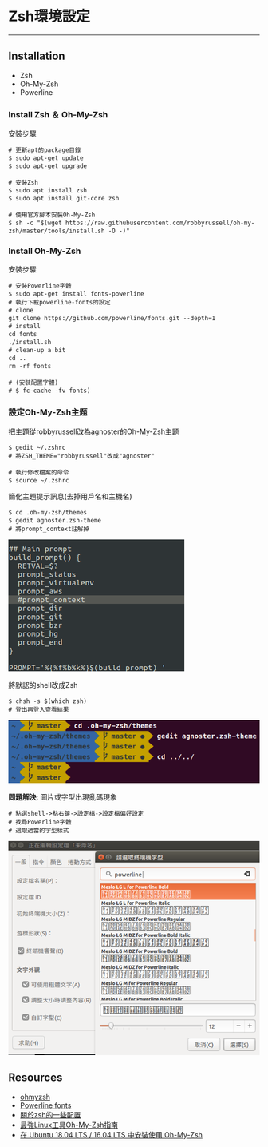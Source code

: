 # Zsh環境設定
---
## Installation
- Zsh
- Oh-My-Zsh
- Powerline

### Install Zsh ＆ Oh-My-Zsh
安裝步驟

	# 更新apt的package目錄
	$ sudo apt-get update
	$ sudo apt-get upgrade

	# 安裝Zsh
    $ sudo apt install zsh
    $ sudo apt install git-core zsh
    
    # 使用官方腳本安裝Oh-My-Zsh
    $ sh -c "$(wget https://raw.githubusercontent.com/robbyrussell/oh-my-zsh/master/tools/install.sh -O -)"

### Install Oh-My-Zsh
安裝步驟

	# 安裝Powerline字體
    $ sudo apt-get install fonts-powerline
	# 執行下載powerline-fonts的設定
	# clone
	git clone https://github.com/powerline/fonts.git --depth=1
	# install
	cd fonts
	./install.sh
	# clean-up a bit
	cd ..
	rm -rf fonts
	
    # (安裝配置字體)
    # $ fc-cache -fv fonts)

### 設定Oh-My-Zsh主题
把主題從robbyrussell改為agnoster的Oh-My-Zsh主题
	
    $ gedit ~/.zshrc
    # 將ZSH_THEME="robbyrussell"改成"agnoster"

	# 執行修改檔案的命令
	$ source ~/.zshrc

簡化主題提示訊息(去掉用戶名和主機名)

	$ cd .oh-my-zsh/themes
	$ gedit agnoster.zsh-theme
	# 將prompt_context註解掉

![](zsh-theme_setting.png)

將默認的shell改成Zsh 

	$ chsh -s $(which zsh)
    # 登出再登入查看結果

![](zsh.png)

**問題解決**: 圖片或字型出現亂碼現象

	# 點選shell->點右鍵->設定檔->設定檔偏好設定
    # 找尋Powerline字體
	# 選取適當的字型樣式

![](preference_setting.png)

## Resources
- [ohmyzsh](https://github.com/ohmyzsh/ohmyzsh)
- [Powerline fonts](https://github.com/powerline/fonts)
- [關於zsh的一些配置](https://blog.csdn.net/m765885195t/article/details/75353928)
- [最強Linux工具Oh-My-Zsh指南](https://www.twblogs.net/a/5b8e2ff52b717718834364c2/zh-cn)
- [在 Ubuntu 18.04 LTS / 16.04 LTS 中安裝使用 Oh-My-Zsh](https://medium.com/@wifferlin0505/%E5%9C%A8-ubuntu-16-04-lts-%E4%B8%AD%E5%AE%89%E8%A3%9D%E4%BD%BF%E7%94%A8-oh-my-zsh-cf92203ca8a2)




